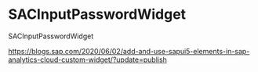 # SACInputPasswordWidget
SACInputPasswordWidget

https://blogs.sap.com/2020/06/02/add-and-use-sapui5-elements-in-sap-analytics-cloud-custom-widget/?update=publish
